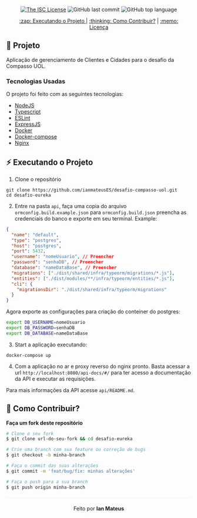 <div align="center" style="margin: 20px;">

  [![The ISC License](https://img.shields.io/badge/license-ISC-green.svg?style=flat-square)](https://github.com/ianmateusES/desafio-compasso-uol/LICENSE.md)
  ![GitHub last commit](https://img.shields.io/github/last-commit/ianmateusES/desafio-compasso-uol?color=green&style=flat-square)
  ![GitHub top language](https://img.shields.io/github/languages/top/ianmateusES/desafio-compasso-uol?style=flat-square)

  <p align="center" >
    <a href="#zap-executando-o-projeto"> :zap: Executando o Projeto </a> |
    <a href="#thinking-como-contribuir"> :thinking: Como Contribuir?</a> |
    <a href="#memo-licença"> :memo: Licença </a> 
  </p>
</div>

## :barber: Projeto

Aplicação de gerenciamento de Clientes e Cidades para o desafio da Compasso UOL.

### Tecnologias Usadas

O projeto foi feito com as seguintes tecnologias:

- [NodeJS](https://nodejs.org/en/)
- [Typescript](https://www.typescriptlang.org)
- [ESLint](https://eslint.org)
- [ExpressJS](https://expressjs.com/pt-br/)
- [Docker](https://docs.docker.com/)
- [Docker-compose](https://docs.docker.com/compose/)
- [Nginx](https://www.nginx.com)

## :zap: Executando o Projeto
1. Clone o repositório
```
git clone https://github.com/ianmateusES/desafio-compasso-uol.git
cd desafio-eureka
```
2. Entre na pasta `api`, faça uma copia do arquivo `ormconfig.build.example.json` para `ormconfig.build.json` preencha as credenciais do banco e exporte em seu terminal. Example:
```json
{
  "name": "default",
  "type": "postgres",
  "host": "postgres",
  "port": 5432,
  "username": "nomeUsuario", // Preencher
  "password": "senhaDB", // Preencher
  "database": "nameDataBase", // Preencher
  "migrations": ["./dist/shared/infra/typeorm/migrations/*.js"],
  "entities": ["./dist/modules/**/infra/typeorm/entities/*.js"],
  "cli": {
    "migrationsDir": "./dist/shared/infra/typeorm/migrations"
  }
}
```
Agora exporte as configurações para criação do conteiner do postgres:
```bash
export DB_USERNAME=nomeUsuario
export DB_PASSWORD=senhaDB
export DB_DATABASE=nameDataBase
```
3. Start a aplicação executando:
```
docker-compose up
```
4. Com a aplicação no ar e proxy reverso do nginx pronto. Basta acessar a url `http://localhost:8080/api-docs/#/` para ter acesso a documentação da API e executar as requisições.

Para mais informações da API acesse `api/README.md`.

## :thinking: Como Contribuir?
**Faça um fork deste repositório**

```bash
# Clone o seu fork
$ git clone url-do-seu-fork && cd desafio-eureka

# Crie uma branch com sua feature ou correção de bugs
$ git checkout -b minha-branch

# Faça o commit das suas alterações
$ git commit -m 'feat/bug/fix: minhas alterações'

# Faça o push para a sua branch
$ git push origin minha-branch
```

<p align="center" style="margin-top: 20px; border-top: 1px solid #eee; padding-top: 20px;">
  Feito por <strong> Ian Mateus</strong>
</p>
